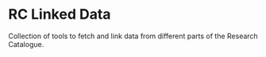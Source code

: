 # RC Linked Data

Collection of tools to fetch and link data from different parts of the Research Catalogue. 
